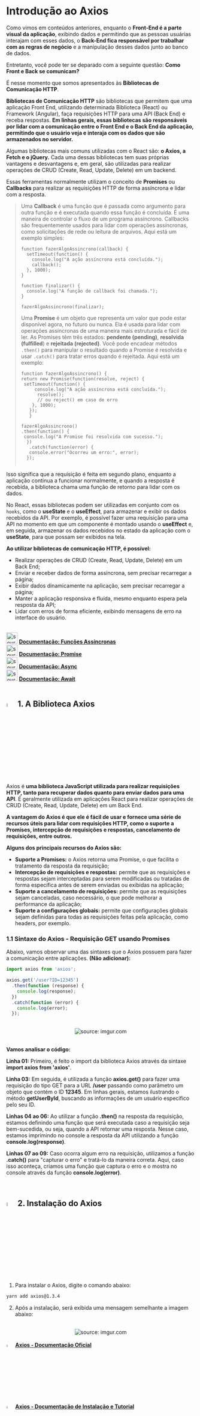 <h1>Introdução ao Axios</h1>

Como vimos em conteúdos anteriores, enquanto o **Front-End é a parte visual da aplicação**, exibindo dados e permitindo que as pessoas usuárias interajam com esses dados, o **Back-End fica responsável por trabalhar com as regras de negócio** e a manipulação desses dados junto ao banco de dados.

Entretanto, você pode ter se deparado com a seguinte questão: **Como Front e Back se comunicam?**

É nesse momento que somos apresentados às **Bibliotecas de Comunicação HTTP**.

**Bibliotecas de Comunicação HTTP** são bibliotecas que permitem que uma aplicação Front End, utilizando determinada Biblioteca (React) ou Framework (Angular), faça requisições HTTP para uma API (Back End) e receba respostas. **Em linhas gerais, essas bibliotecas são responsáveis por lidar com a comunicação entre o Front End e o Back End da aplicação, permitindo que o usuário veja e interaja com os dados que são armazenados no servidor.**

Algumas bibliotecas mais comuns utilizadas com o React são: **o Axios, a Fetch e o jQuery.** Cada uma dessas bibliotecas tem suas próprias vantagens e desvantagens e, em geral, são utilizadas para realizar operações de CRUD (Create, Read, Update, Delete) em um backend.

Essas ferramentas normalmente utilizam o conceito de **Promises** ou **Callbacks** para realizar as requisições HTTP de forma assíncrona e lidar com a resposta. 

> Uma **Callback** é uma função que é passada como argumento para outra função e é executada quando essa função é concluída. É uma maneira de controlar o fluxo de um programa assíncrono. Callbacks são frequentemente usados para lidar com operações assíncronas, como solicitações de rede ou leitura de arquivos. Aqui está um exemplo simples: 
>
> ```tsx
> function fazerAlgoAssincrono(callback) {
>   setTimeout(function() {
>     console.log("A ação assíncrona está concluída.");
>     callback();
>   }, 1000);
> }
> 
> function finalizar() {
>   console.log("A função de callback foi chamada.");
> }
> 
> fazerAlgoAssincrono(finalizar);
> 
> ```
>
> Uma **Promise** é um objeto que representa um valor que pode estar disponível agora, no futuro ou nunca. Ela é usada para lidar com operações assíncronas de uma maneira mais estruturada e fácil de ler. As Promises têm três estados: **pendente (pending)**, **resolvida (fulfilled**) e **rejeitada (rejected)**. Você pode encadear métodos `.then()` para manipular o resultado quando a Promise é resolvida e usar `.catch()` para tratar erros quando é rejeitada. Aqui está um exemplo:
>
> ```tsx
>function fazerAlgoAssincrono() {
> return new Promise(function(resolve, reject) {
>  setTimeout(function() {
>      console.log("A ação assíncrona está concluída.");
>       resolve();
>       // ou reject() em caso de erro
>     }, 1000);
>    });
>    }
>   
> fazerAlgoAssincrono()
> .then(function() {
>  console.log("A Promise foi resolvida com sucesso.");
>   })
>    .catch(function(error) {
>    console.error("Ocorreu um erro:", error);
>   });
>    
>   ```
> 
> 

Isso significa que a requisição é feita em segundo plano, enquanto a aplicação continua a funcionar normalmente, e quando a resposta é recebida, a biblioteca chama uma função de retorno para lidar com os dados.

No React, essas bibliotecas podem ser utilizadas em conjunto com os `hooks`, como o **useState** e o **useEffect**, para armazenar e exibir os dados recebidos da API. Por exemplo, é possível fazer uma requisição para uma API no momento em que um componente é montado usando o **useEffect** e, em seguida, armazenar os dados recebidos no estado da aplicação com o **useState**, para que possam ser exibidos na tela.

**Ao utilizar bibliotecas de comunicação HTTP, é possível:**

- Realizar operações de CRUD (Create, Read, Update, Delete) em um Back End;
- Enviar e receber dados de forma assíncrona, sem precisar recarregar a página;
- Exibir dados dinamicamente na aplicação, sem precisar recarregar a página;
- Manter a aplicação responsiva e fluída, mesmo enquanto espera pela resposta da API;
- Lidar com erros de forma eficiente, exibindo mensagens de erro na interface do usuário.

<br>

<div align="left"><img src="https://i.imgur.com/r9lrbPG.png" title="source: imgur.com" width="30px"/> <a href="https://developer.mozilla.org/pt-BR/docs/Web/JavaScript/Reference/Statements/async_function" target="_blank"><b>Documentação: Funções Assíncronas</b></a></div>

<div align="left"><img src="https://i.imgur.com/r9lrbPG.png" title="source: imgur.com" width="30px"/> <a href="https://developer.mozilla.org/pt-BR/docs/Web/JavaScript/Reference/Global_Objects/Promise" target="_blank"><b>Documentação: Promise</b></a></div>

<div align="left"><img src="https://i.imgur.com/r9lrbPG.png" title="source: imgur.com" width="30px"/> <a href="https://developer.mozilla.org/pt-BR/docs/Web/JavaScript/Reference/Global_Objects/AsyncFunction" target="_blank"><b>Documentação: Async</b></a></div>

<div align="left"><img src="https://i.imgur.com/r9lrbPG.png" title="source: imgur.com" width="30px"/> <a href="https://developer.mozilla.org/pt-BR/docs/Web/JavaScript/Reference/Operators/await" target="_blank"><b>Documentação: Await</b></a></div>

<br>

<h2><img src="https://i.imgur.com/A94hGdN.png" title="source: imgur.com" width="5%"/> 1. A Biblioteca Axios</h2>

Axios é **uma biblioteca JavaScript utilizada para realizar requisições HTTP, tanto para recuperar dados quanto para enviar dados para uma API**. É geralmente utilizada em aplicações React para realizar operações de CRUD (Create, Read, Update, Delete) em um Back End.

**A vantagem do Axios é que ele é fácil de usar e fornece uma série de recursos úteis para lidar com requisições HTTP, como o suporte a Promises, intercepção de requisições e respostas, cancelamento de requisições, entre outros.**

**Alguns dos principais recursos do Axios são:**

- **Suporte a Promises:** o Axios retorna uma Promise, o que facilita o tratamento da resposta da requisição;
- **Intercepção de requisições e respostas:** permite que as requisições e respostas sejam interceptadas para serem modificadas ou tratadas de forma específica antes de serem enviadas ou exibidas na aplicação;
- **Suporte a cancelamento de requisições:** permite que as requisições sejam canceladas, caso necessário, o que pode melhorar a performance da aplicação;
- **Suporte a configurações globais:** permite que configurações globais sejam definidas para todas as requisições feitas pela aplicação, como headers, por exemplo.

<h3>1.1 Sintaxe do Axios - Requisição GET usando Promises</h3>

Abaixo, vamos observar uma das sintaxes que o Axios possuem para fazer a comunicação entre aplicações. **(Não adicionar):**

```typescript
import axios from 'axios';

axios.get('/user?ID=12345')
  .then(function (response) {
    console.log(response);
  })
  .catch(function (error) {
    console.log(error);
  });
```

<br>

<div align="center"><img src="https://i.imgur.com/18Sbn0p.png" title="source: imgur.com" /></div>

<br>

**Vamos analisar o código:**

**Linha 01:** Primeiro, é feito o import da biblioteca Axios através da sintaxe **import axios from 'axios'**. 

**Linha 03:** Em seguida, é utilizada a função **axios.get()** para fazer uma requisição do tipo GET para a URL **/user** passando como parâmetro um objeto que contém o ID **12345**. Em linhas gerais, estamos ilustrando o método **getUserById**, buscando as informações de um usuário especifico pelo seu ID.

**Linhas 04 ao 06:** Ao utilizar a função **.then()** na resposta da requisição, estamos definindo uma função que será executada caso a requisição seja bem-sucedida, ou seja, quando a API retornar uma resposta. Nesse caso, estamos imprimindo no console a resposta da API utilizando a função **console.log(response)**.

**Linhas 07 ao 09:** Caso ocorra algum erro na requisição, utilizamos a função **.catch()** para "capturar o erro" e tratá-lo da maneira correta. Aqui, caso isso aconteça, criamos uma função que captura o erro e o mostra no console através da função **console.log(error)**.

<br />

<h2><img src="https://i.imgur.com/A94hGdN.png" title="source: imgur.com" width="5%"/> 2. Instalação do Axios</h2>

1. Para instalar o Axios, digite o comando abaixo:

```bash
yarn add axios@1.3.4
```

2. Após a instalação, será exibida uma mensagem semelhante a imagem abaixo:

<br>

<div align="center"><img src="https://i.imgur.com/qQS8txm.png" title="source: imgur.com" /></div>

<br>

<div align="left"><img src="https://i.imgur.com/A94hGdN.png" title="source: imgur.com" width="4%"/> <a href="https://axios-http.com/" target="_blank"><b>Axios - Documentação Oficial</b></a></div>

<div align="left"><img src="https://i.imgur.com/A94hGdN.png" title="source: imgur.com" width="4%"/> <a href="https://www.npmjs.com/package/axios" target="_blank"><b>Axios - Documentação de Instalação e Tutorial</b></a></div>

<br /><br />

<div align="left"><a href="README.md"><img src="https://i.imgur.com/XMgF3gl.png" title="source: imgur.com" width="3%"/>Voltar</a></div>
